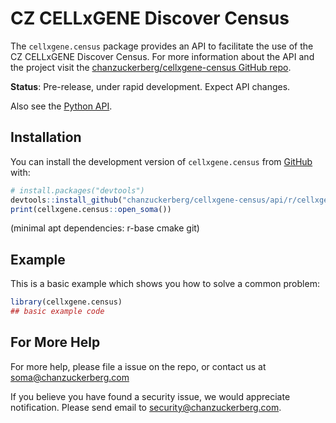 
# CZ CELLxGENE Discover Census

<!-- badges: start -->
<!-- badges: end -->


The `cellxgene.census` package provides an API to facilitate the use of the CZ CELLxGENE Discover Census. For more information about the API and the project visit the [chanzuckerberg/cellxgene-census GitHub repo](https://github.com/chanzuckerberg/cellxgene-census/).

**Status**: Pre-release, under rapid development. Expect API changes.

Also see the [Python API](https://chanzuckerberg.github.io/cellxgene-census/).

## Installation

You can install the development version of `cellxgene.census` from [GitHub](https://github.com/) with:

``` r
# install.packages("devtools")
devtools::install_github("chanzuckerberg/cellxgene-census/api/r/cellxgene.census")
print(cellxgene.census::open_soma())
```

(minimal apt dependencies: r-base cmake git)

## Example

This is a basic example which shows you how to solve a common problem:

``` r
library(cellxgene.census)
## basic example code
```

## For More Help

For more help, please file a issue on the repo, or contact us at <soma@chanzuckerberg.com>

If you believe you have found a security issue, we would appreciate notification. Please send email to <security@chanzuckerberg.com>.

